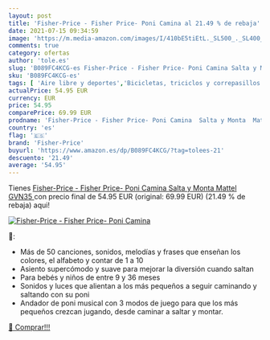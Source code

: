 ```yaml
---
layout: post
title: 'Fisher-Price - Fisher Price- Poni Camina al 21.49 % de rebaja'
date: 2021-07-15 09:34:59
image: 'https://m.media-amazon.com/images/I/410bE5tiEtL._SL500_._SL400_.jpg'
comments: true
category: ofertas
author: 'tole.es'
slug: 'B089FC4KCG-es Fisher-Price - Fisher Price- Poni Camina Salta y Monta...'
sku: 'B089FC4KCG-es'
tags: [ 'Aire libre y deportes','Bicicletas, triciclos y correpasillos','Juguetes','Juguetes y juegos','fisher-price','mattel', ]
actualPrice: 54.95 EUR
currency: EUR
price: 54.95
comparePrice: 69.99 EUR
prodname: 'Fisher-Price - Fisher Price- Poni Camina  Salta y Monta  Mattel GVN35 '
country: 'es'
flag: '🇪🇸'
brand: 'Fisher-Price'
buyurl: 'https://www.amazon.es/dp/B089FC4KCG/?tag=tolees-21'
descuento: '21.49'
average: '54.95'
---
```


Tienes [Fisher-Price - Fisher Price- Poni Camina  Salta y Monta  Mattel GVN35 ](https://www.amazon.es/dp/B089FC4KCG/?tag=tolees-21) con precio final de  54.95 EUR (original: 69.99 EUR) (21.49 %  de rebaja) aqui!

[![Fisher-Price - Fisher Price- Poni Camina](https://m.media-amazon.com/images/I/410bE5tiEtL._SL500_._SL400_.jpg)](https://www.amazon.es/dp/B089FC4KCG/?tag=tolees-21)

🔎:

- Más de 50 canciones, sonidos, melodías y frases que enseñan los colores, el alfabeto y contar de 1 a 10
- Asiento supercómodo y suave para mejorar la diversión cuando saltan
- Para bebés y niños de entre 9 y 36 meses
- Sonidos y luces que alientan a los más pequeños a seguir caminando y saltando con su poni
- Andador de poni musical con 3 modos de juego para que los más pequeños crezcan jugando, desde caminar a saltar y montar.

[🛒 Comprar!!!](https://www.amazon.es/dp/B089FC4KCG/?tag=tolees-21)
